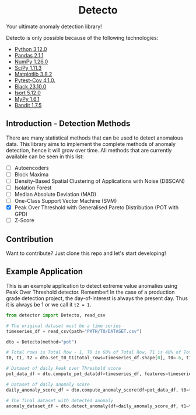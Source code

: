 <h1 align=center>Detecto</h1>

Your ultimate anomaly detection library!

Detecto is only possible because of the following technologies:

- [Python 3.12.0](https://www.python.org/)
- [Pandas 2.1.1](https://pandas.pydata.org/)
- [NumPy 1.26.0](https://numpy.org/)
- [SciPy 1.11.3](https://scipy.org/)
- [Matplotlib 3.8.2](https://matplotlib.org/)
- [Pytest-Cov 4.1.0.](https://pytest-cov.readthedocs.io/en/latest/)
- [Black 23.10.0](https://black.readthedocs.io/en/stable/)
- [Isort 5.12.0](https://pycqa.github.io/isort/)
- [MyPy 1.6.1](https://mypy.readthedocs.io/en/stable/)
- [Bandit 1.7.5](https://bandit.readthedocs.io/en/latest/)

## **Introduction - Detection Methods**

There are many statistical methods that can be used to detect anomalous data. This library aims to implement the complete methods of anomaly detection, hence it will grow over time. All methods that are currently available can be seen in this list:

- [ ] Autoencoders
- [ ] Block Maxima
- [ ] Density-Based Spatial Clustering of Applications with Noise (DBSCAN)
- [ ] Isolation Forest
- [ ] Median Absolute Deviation (MAD)
- [ ] One-Class Support Vector Machine (SVM)
- [x] Peak Over Threshold with Generalised Pareto Distribution (POT with GPD)
- [ ] Z-Score

## Contribution

Want to contribute? Just clone this repo and let's start developing!

## Example Application

This is an example application to detect extreme value anomalies using Peak Over Threshold detector. Remember! In the case of a production grade detection project, the day-of-interest is always the present day. Thus it is always be 1 or we call it `t2 = 1`.

```python
from detector import Detecto, read_csv

# The original dataset must be a time series 
timeseries_df = read_csv(path="PATH/TO/DATASET.csv")

dto = Detecto(method="pot")

# Total rows is Total Row - 1, T0 is 60% of Total Row, T1 is 40% of Total Row, and T2 is 1
t0, t1, t2 = dto.set_t0_t1(total_rows=timeseries_df.shape[0], t0=.6, t1=.4)

# Dataset of daily Peak over Threshold score
pot_data_df = dto.compute_pot_data(df=timeseries_df, features=timeseries.columns, max_periods=t0, quantile=.97)

# Dataset of daily anomaly score
daily_anomaly_score_df = dto.compute_anomaly_score(df=pot_data_df, t0=t0, t1=t1)

# The final dataset with detected anomaly
anomaly_dataset_df = dto.detect_anomaly(df=daily_anomaly_score_df, t1=t1, t1_quantile=.97)
```

